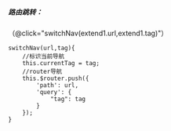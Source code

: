 ##### 路由跳转：

（@click="switchNav(extend1.url,extend1.tag)"）

```
switchNav(url,tag){
    //标识当前导航
    this.currentTag = tag;
    //router导航
    this.$router.push({
        'path': url,
        'query': {
            "tag": tag
        }
    });
}
```








































